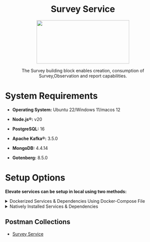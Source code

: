 <div align="center">

# Survey Service

<a href="https://shikshalokam.org/elevate/">
<img
    src="https://shikshalokam.org/wp-content/uploads/2021/06/elevate-logo.png"
    height="140"
    width="300"
  />
</a>

</br>

The Survey building block enables creation, consumption of Survey,Observation and report capabilities.

  

</div>

  

# System Requirements
-  **Operating System:** Ubuntu 22/Windows 11/macos 12

-  **Node.js®:** v20

-  **PostgreSQL:** 16

-  **Apache Kafka®:** 3.5.0

-  **MongoDB:** 4.4.14

-  **Gotenberg:** 8.5.0

# Setup Options

**Elevate services can be setup in local using two methods:**

<details><summary>Dockerized Services & Dependencies Using Docker-Compose File</summary>


## Dockerized Services & Dependencies

Expectation: Upon following the prescribed steps, you will achieve a fully operational Project application setup, complete with both the portal and backend services.

## Prerequisites

To set up the Project application, ensure you have Docker and Docker Compose installed on your system. For Ubuntu users, detailed installation instructions for both can be found in the documentation here: [How To Install and Use Docker Compose on Ubuntu](https://www.digitalocean.com/community/tutorials/how-to-install-and-use-docker-compose-on-ubuntu-20-04). For Windows and MacOS users, you can refer to the Docker documentation for installation instructions: [Docker Compose Installation Guide](https://docs.docker.com/compose/install/). Once these prerequisites are in place, you're all set to get started with setting up the Project application.

Service also uses gotenberg for creation of project certificate. You can read more about it here : [Gotenberg](https://gotenberg.dev/docs/getting-started/introduction).
 
## Installation

1.  **Create survey Directory:** Create a directory named **survey**.

> Example Command: `mkdir survey && cd survey/`

2.  **Download Docker Compose File:** Retrieve the **[docker-compose.yml](https://github.com/ELEVATE-Project/samiksha-service/raw/main/documentation/1.0.0/dockerized/docker-compose.yml)** file from the Survey service repository and save it to the survey directory.

    ```
    curl -OJL https://github.com/ELEVATE-Project/samiksha-service/raw/main/documentation/1.0.0/dockerized/docker-compose.yml
    ```

    > Note: All commands are run from the survey directory.

    Directory structure:
   
     ```
     ./survey
     └── docker-compose.yml
     ```

3.  **Download Environment Files**: Using the OS specific commands given below, download environment files for all the services.


    -  **Ubuntu/Linux/Mac**

         ```
         curl -L \ -O https://github.com/ELEVATE-Project/samiksha-service/raw/main/documentation/1.0.0/dockerized/envs/interface_env \
        -O https://github.com/ELEVATE-Project/samiksha-service/raw/main/documentation/1.0.0/dockerized/envs/entity_management_env \
        -O https://github.com/ELEVATE-Project/samiksha-service/raw/main/documentation/1.0.0/dockerized/envs/samiksha_env \
        -O https://github.com/ELEVATE-Project/samiksha-service/raw/main/documentation/1.0.0/dockerized/envs/notification_env \
        -O https://github.com/ELEVATE-Project/samiksha-service/raw/main/documentation/1.0.0/dockerized/envs/scheduler_env \
        -O https://github.com/ELEVATE-Project/samiksha-service/raw/main/documentation/1.0.0/dockerized/envs/user_env \
        -O https://github.com/ELEVATE-Project/samiksha-service/raw/main/documentation/1.0.0/dockerized/envs/env.js
        ```
    
    -  **Windows**

        ```
        curl -L -O https://github.com/ELEVATE-Project/samiksha-service/raw/main/documentation/1.0.0/dockerized/envs/interface_env
        curl -L -O https://github.com/ELEVATE-Project/samiksha-service/raw/main/documentation/1.0.0/dockerized/envs/entity_management_env
        curl -L -O https://github.com/ELEVATE-Project/samiksha-service/raw/main/documentation/1.0.0/dockerized/envs/samiksha_env
        curl -L -O https://github.com/ELEVATE-Project/samiksha-service/raw/main/documentation/1.0.0/dockerized/envs/notification_env
        curl -L -O https://github.com/ELEVATE-Project/samiksha-service/raw/main/documentation/1.0.0/dockerized/envs/scheduler_env
        curl -L -O https://github.com/ELEVATE-Project/samiksha-service/raw/main/documentation/1.0.0/dockerized/envs/user_env
        curl -L -O https://github.com/ELEVATE-Project/samiksha-service/raw/main/documentation/1.0.0/dockerized/envs/env.js
        ```

>  **Note:** Modify the environment files as necessary for your deployment using any text editor, ensuring that the values are appropriate for your environment. The default values provided in the current files are functional and serve as a good starting point. Refer to the sample env files provided at the [Samiksha](https://github.com/ELEVATE-Project/samiksha-service/blob/main/.env.sample), [User](https://github.com/ELEVATE-Project/user/blob/master/src/.env.sample), [Notification](https://github.com/ELEVATE-Project/notification/blob/master/src/.env.sample), [Scheduler](https://github.com/ELEVATE-Project/scheduler/blob/master/src/.env.sample), [Interface](https://github.com/ELEVATE-Project/interface-service/blob/main/src/.env.sample) and [Entity-management](https://github.com/ELEVATE-Project/entity-management/blob/main/src/.env.sample) repositories for reference.

>  **Caution:** While the default values in the downloaded environment files enable the Project Application to operate, certain features may not function correctly or could be impaired unless the adopter-specific environment variables are properly configured.

4.  **Download `replace_volume_path` Script File**

    -  **Ubuntu/Linux/Mac**
       ```
        curl -OJL https://raw.githubusercontent.com/ELEVATE-Project/samiksha-service/refs/heads/main/documentation/1.0.0/dockerized/scripts/mac-linux/replace_volume_path.sh
       ```
    -  **Windows**
        ```
        curl -OJL https://raw.githubusercontent.com/ELEVATE-Project/samiksha-              
        service/refs/heads/main/documentation/1.0.0/dockerized/scripts/windows/replace_volume_path.bat
        ```
5.  **Run `replace_volume_path` Script File**
 
    -  **Ubuntu/Linux/Mac**

       a. Make the `replace_volume_path.sh` file an executable.
         ```
         chmod +x replace_volume_path.sh
         ```
       b. Run the script file using the following command.
         ```
         ./replace_volume_path.sh
         ```

    -  **Windows**
       Run the script file using the following command.
       ```
       replace_volume_path.sh
       ```

6. **Download `docker-compose-up` & `docker-compose-down` Script Files**

   -   **Ubuntu/Linux/Mac**

       1. Download the files.

          ```
          curl -OJL https://github.com/ELEVATE-Project/samiksha-service/raw/main/documentation/1.0.0/dockerized/scripts/mac-linux/docker-compose-up.sh
          ```

          ```
          curl -OJL https://github.com/ELEVATE-Project/samiksha-service/raw/main/documentation/1.0.0/dockerized/scripts/mac-linux/docker-compose-         down.sh
          ```

        2. Make the files executable by running the following commands.

            ```
            chmod +x docker-compose-up.sh
            ```

            ```
            chmod +x docker-compose-down.sh
            ```

    -    **Windows**	
			```
		    curl -OJL https://github.com/ELEVATE-Project/samiksha-      
			s  ervice/raw/features_dockerSetup/documentation/1.0.0/dockerized/scripts/windows/docker-compose-up.bat
			```
		    ```
		    curl -OJL https://github.com/ELEVATE-Project/samiksha-service/raw/main/documentation/1.0.0/dockerized/scripts/windows/docker-compose-down.bat
			```

9.  **Run All Services & Dependencies:** All services and dependencies can be started using the `docker-compose-up` script file.

    -   **Ubuntu/Linux/Mac**

	    ```
	    ./docker-compose-up.sh
	    ```

    -   **Windows**

	    ```
	    docker-compose-up.bat
	    ```

> Double-click the file or run the above command from the terminal.

  

> **Note**: During the first Docker Compose run, the database, migration seeder files, and the script to set the default organization will be executed automatically.

  
-->


1.  **Access The Survey Application**:Once the services are up and the front-end app bundle is built successfully, navigate to **[localhost:7007](http://localhost:7007/)** to access the Survey app.

  

9.  **Gracefully Stop All Services & Dependencies:**All containers which are part of the docker-compose can be gracefully stopped by pressing `Ctrl + c` in the same terminal where the services are running.

  

10.  **Remove All Service & Dependency Containers**:

  

All docker containers can be stopped and removed by using the `docker-compose-down` file.

  

  

-  **Ubuntu/Linux/Mac**

    ```
    ./docker-compose-down.sh
    ```

 - **Windows**

    ```
    docker-compose-down.bat
    ```
  
>  **Caution**: As per the default configuration in the `docker-compose-mentoring.yml` file, using the `down` command will lead to data loss since the database container does not persist data. To persist data across `down` commands and subsequent container removals, refer to the "Persistence of Database Data in Docker Containers" section of this documentation.


## Enable Citus Extension
 
User management service comes with this bundle relies on PostgreSQL as its core database system. To boost performance and scalability, users can opt to enable the Citus extension. This transforms PostgreSQL into a distributed database, spreading data across multiple nodes to handle large datasets more efficiently as demand grows.
  

For more information, refer **[Citus Data](https://www.citusdata.com/)**.
  
To enable the Citus extension for mentoring and user services, follow these steps.

1. Create a sub-directory named `user` and download `distributionColumns.sql` into it.

    ```
    mkdir user && curl -o ./user/distributionColumns.sql -JL https://github.com/ELEVATE-Project/samiksha-          
    service/raw/main/documentation/1.0.0/distribution-columns/user/distributionColumns.sql
    ```
2. Set up the citus_setup file by following the steps given below.

-  **Ubuntu/Linux/Mac**

1. Download the `citus_setup.sh` file.

    ```
    curl -OJL https://github.com/ELEVATE-Project/samiksha-service/raw/main/documentation/1.0.0/dockerized/scripts/mac-linux/citus_setup.sh
    ```

2. Make the setup file executable by running the following command.

    ```
    chmod +x citus_setup.sh
    ```

3. Enable Citus and set distribution columns for `user` database by running the `citus_setup.sh`with the following arguments.

    ```
    ./citus_setup.sh user postgres://postgres:postgres@localhost:5432/user
    ```

 - **Windows**

1. Download the `citus_setup.bat` file.

    ```
    curl -OJL https://github.com/ELEVATE-Project/samiksha-service/raw/main/documentation/1.0.0/dockerized/scripts/windows/citus_setup.bat
    ```
    
2. Enable Citus and set distribution columns for `user` database by running the `citus_setup.bat`with the following arguments.

    ```
    citus_setup.bat user postgres://postgres:postgres@citus_master:5432/user
    ```

> **Note:** Since the `citus_setup.bat` file requires arguments, it must be run from a terminal.

  

## Persistence Of Database Data In Docker Container 

To ensure the persistence of database data when running `docker compose down`, it is necessary to modify the `docker-compose-project.yml` file according to the steps given below:

1.  **Modification Of The `docker-compose-project.yml` File:**

Begin by opening the `docker-compose-project.yml` file. Locate the section pertaining to the Citus and mongo container and proceed to uncomment the volume specification. This action is demonstrated in the snippet provided below:

```yaml

mongo:
image: 'mongo:4.4.14'
restart: 'always'
ports:
- '27017:27017'
networks:
- project_net
volumes:
- mongo-data:/data/db
logging:
driver: none
citus:
image: citusdata/citus:11.2.0
container_name: 'citus_master'
ports:
- 5432:5432
volumes:
- citus-data:/var/lib/postgresql/data
```

2.  **Uncommenting Volume Names Under The Volumes Section:**

Next, navigate to the volumes section of the file and proceed to uncomment the volume names as illustrated in the subsequent snippet:

```yaml

networks:
elevate_net:
external: false
volumes:
citus-data:
mongo-data:
```

By implementing these adjustments, the configuration ensures that when the `docker-compose down` command is executed, the database data is securely stored within the specified volumes. Consequently, this data will be retained and remain accessible, even after the containers are terminated and subsequently reinstated using the `docker-compose up` command.

## Sample User Accounts Generation

During the initial setup of Project services with the default configuration, you may encounter issues creating new accounts through the regular SignUp flow on the Survey portal. This typically occurs because the default SignUp process includes OTP verification to prevent abuse. Until the notification service is configured correctly to send actual emails, you will not be able to create new accounts.

In such cases, you can generate sample user accounts using the steps below. This allows you to explore the Project services and portal immediately after setup.

>  **Warning:** Use this generator only immediately after the initial system setup and before any normal user accounts are created through the portal. It should not be used under any circumstances thereafter.

1.  **Download The `sampleData.sql` Files:**

-  **Ubuntu/Linux/Mac**

    ```
    mkdir -p sample-data/user && \
    curl -L https://raw.githubusercontent.com/ELEVATE-Project/samiksha-service/main/documentation/1.0.0/sample-data/mac-  
    linux/user/sampleData.sql -o sample-data/user/sampleData.sql
    ```

 - **Windows**

    ```
    mkdir sample-data\user 2>nul & ^
    curl -L https://raw.githubusercontent.com/ELEVATE-Project/samiksha-service/main/documentation/1.0.0/sample-data/windows/user/sampleData.sql     -o sample-data/user/sampleData.sql
    ```

2.  **Download The `insert_sample_data` Script File:**

-  **Ubuntu/Linux/Mac**

    ```
    curl -L -o insert_sample_data.sh https://raw.githubusercontent.com/ELEVATE-Project/samiksha-      
    service/main/documentation/1.0.0/dockerized/scripts/mac-linux/insert_sample_data.sh && chmod +x insert_sample_data.sh
    ```

- **Windows**

    ```
    curl -L -o insert_sample_data.bat https://github.com/ELEVATE-Project/samiksha-    
    service/raw/main/documentation/1.0.0/dockerized/scripts/windows/insert_sample_data.bat
    ```

3.  **Run The `insert_sample_data` Script File:**

-  **Ubuntu/Linux/Mac**

    ```
    ./insert_sample_data.sh user postgres://postgres:postgres@citus_master:5432/user
    ```

 - **Windows**

    ```
    insert_sample_data.bat user postgres://postgres:postgres@citus_master:5432/user
    ```

After successfully running the script mentioned above, the following user accounts will be created and available for login:

| Email ID | Password | Role |
| ------------------------ | ---------- | ----------------------- |
| aaravpatel@example.com | Password1@ | State Education Officer |
| arunimareddy@example.com | Password1@ | State Education Officer |
| aaravpatel@example.com | Password1@ | State Education Officer |

## Insert Initial Data

-  **Ubuntu/Linux** && **Windows**

    ```
    docker exec -it samiksha sh -c "node documentation/1.0.0/dockerized/scripts/mac-linux/insert_sample_solutions.js"
    ```
    
</details>

<details>


<summary>Natively Installed Services & Dependencies </summary>

  

  

## PM2 Managed Services & Natively Installed Dependencies

Expectation: Upon following the prescribed steps, you will achieve a fully operational Survey application setup. Both the portal and backend services are managed using PM2, with all dependencies installed natively on the host system.  

## Prerequisites

Before setting up the following Survey application, dependencies given below should be installed and verified to be running. Refer to the steps given below to install them and verify.

-  **Ubuntu/Linux**

1. Download dependency management scripts:

    ```
    curl -OJL https://raw.githubusercontent.com/ELEVATE-Project/samiksha-service/refs/heads/main/documentation/1.0.0/scripts/linux/check-dependencies.sh && \
   curl -OJL https://raw.githubusercontent.com/ELEVATE-Project/samiksha-service/refs/heads/main/documentation/1.0.0/scripts/linux/install-dependencies.sh && \
   curl -OJL https://raw.githubusercontent.com/ELEVATE-Project/samiksha-service/refs/heads/main/documentation/1.0.0/scripts/linux/uninstall-dependencies.sh && \
   chmod +x check-dependencies.sh && \
   chmod +x install-dependencies.sh && \
   chmod +x uninstall-dependencies.sh
   ```
2. Verify installed dependencies by running `check-dependencies.sh`:

   ```
   ./check-dependencies.sh
   ```

> Note: Keep note of any missing dependencies.

3. Install dependencies by running `install-dependencies.sh`:

   ```
   ./install-dependencies.sh
   ```
> Note: Install all missing dependencies and use check-dependencies script to ensure everything is installed and running.

4. Uninstall dependencies by running `uninstall-dependencies.sh`:

   ```
   ./uninstall-dependencies.sh
   ```

> Warning: Due to the destructive nature of the script (without further warnings), it should only be used during the initial setup of the dependencies. For example, Uninstalling PostgreSQL/Citus using script will lead to data loss. USE EXTREME CAUTION.

> Warning: This script should only be used to uninstall dependencies that were installed via installation script in step 3. If same dependencies were installed using other methods, refrain from using this script. This script is provided in-order to reverse installation in-case issues arise from a bad install.

  
-  **MacOS**

1. Install Node.js 20:

    ```
    brew install node@20
    ```

    ```
    brew link --overwrite node@20
    ```

2. Install Kafka:

    ```
    brew install kafka
    ```

3. Install PostgreSQL 16:

    ```
    brew install postgresql@16
    ```

4. Install PM2:

    ```
    sudo npm install pm2@latest -g
    ```

5. Install Redis:

    ```
    brew install redis
    ```
6. Install Mongo:

    ```
    brew install mongodb-community@7.0
    ```

7. Download `check-dependencies.sh` file:

    ```
    curl -OJL https://raw.githubusercontent.com/ELEVATE-Project/samiksha-    
    service/refs/heads/feature/sample_data_scripts/documentation/1.0.0/scripts/macos/check-dependencies.sh && \
    chmod +x check-dependencies.sh
    ```

8. Verify installed dependencies by running `check-dependencies.sh`:

   ```
   ./check-dependencies.sh
   ```
## Installation

1.  **Create Elevate-survey Directory:** Create a directory named **elevate-survey**.

   > Example Command: `mkdir elevate-survey && cd elevate-survey/`

2.  **Git Clone Services And Portal Repositories**

   -  **Ubuntu/Linux/MacOS**

      ```
      git clone -b main https://github.com/ELEVATE-Project/samiksha-service.git && \
      git clone -b main https://github.com/ELEVATE-Project/entity-management.git && \
      git clone -b master https://github.com/ELEVATE-Project/user.git && \
      git clone -b master https://github.com/ELEVATE-Project/notification.git && \
      git clone -b main https://github.com/ELEVATE-Project/interface-service.git && \
      git clone -b master https://github.com/ELEVATE-Project/scheduler.git && \
      git clone -b main https://github.com/ELEVATE-Project/observation-survey-projects-pwa.git
      ``` 

3.  **Install NPM Packages**

   -  **Ubuntu/Linux/MacOS**

      ```
      cd samiksha-service && npm install && cd ../ && \
      cd entity-management/src && npm install && cd ../.. && \
      cd user/src && npm install && cd ../.. && \
      cd notification/src && npm install && cd ../.. && \
      cd interface-service/src && npm install && cd ../.. && \
      cd scheduler/src && npm install && cd ../.. && \
      cd observation-survey-projects-pwa && npm install --force && cd ..
      ```  

4.  **Download Environment Files**

   -  **Ubuntu/Linux**

      ```
      curl -L -o samiksha-service/.env https://raw.githubusercontent.com/ELEVATE-Project/samiksha-service/refs/heads/main/documentation/1.0.0/native/envs/survey_service_env && \
      curl -L -o entity-management/src/.env https://raw.githubusercontent.com/ELEVATE-Project/samiksha-service/refs/heads/main/documentation/1.0.0/native/envs/entity_management_env && \
      curl -L -o user/src/.env https://raw.githubusercontent.com/ELEVATE-Project/samiksha-service/refs/heads/main/documentation/1.0.0/native/envs/user_env && \
      curl -L -o notification/src/.env https://raw.githubusercontent.com/ELEVATE-Project/samiksha-service/refs/heads/main/documentation/1.0.0/native/envs/notification_env && \
      curl -L -o interface-service/src/.env https://raw.githubusercontent.com/ELEVATE-Project/samiksha-service/refs/heads/main/documentation/1.0.0/native/envs/interface_env && \
      curl -L -o scheduler/src/.env https://raw.githubusercontent.com/ELEVATE-Project/samiksha-service/refs/heads/main/documentation/1.0.0/native/envs/scheduler_env && \
      curl -L -o observation-survey-projects-pwa/src/environments/environment.ts https://raw.githubusercontent.com/ELEVATE-Project/samiksha-service/refs/heads/main/documentation/1.0.0/native/envs/environment.ts
      ```

   -  **MacOS**

      ```
      curl -L -o samiksha-service/.env https://raw.githubusercontent.com/ELEVATE-Project/samiksha-service/refs/heads/feature/sample_data_scripts/documentation/1.0.0/native/envs/survey_service_env && \
      curl -L -o user/src/.env https://raw.githubusercontent.com/ELEVATE-Project/samiksha-service/refs/heads/feature/sample_data_scripts/documentation/1.0.0/native/envs/user_env && \
      curl -L -o notification/src/.env https://raw.githubusercontent.com/ELEVATE-Project/samiksha-service/refs/heads/feature/sample_data_scripts/documentation/1.0.0/native/envs/notification_env && \
      curl -L -o interface-service/src/.env https://raw.githubusercontent.com/ELEVATE-Project/samiksha-service/refs/heads/feature/sample_data_scripts/documentation/1.0.0/native/envs/interface_env && \
      curl -L -o scheduler/src/.env https://raw.githubusercontent.com/ELEVATE-Project/samiksha-service/refs/heads/feature/sample_data_scripts/documentation/1.0.0/native/envs/scheduler_env && \
      curl -L -o observation-survey-projects-pwa/src/environments/environment.ts https://raw.githubusercontent.com/ELEVATE-Project/samiksha-service/refs/heads/feature/sample_data_scripts/documentation/1.0.0/native/envs/environment.ts
      ```

   >  **Note:** Modify the environment files as necessary for your deployment using any text editor, ensuring that the values are appropriate for your environment. The default values provided in the current files are functional and serve as a good starting point. Refer to the sample env files provided at the [Survey](https://github.com/ELEVATE-Project/samiksha/blob/master/src/.env.sample), [User](https://github.com/ELEVATE-Project/user/blob/master/src/.env.sample), [Notification](https://github.com/ELEVATE-Project/notification/blob/master/src/.env.sample), [Scheduler](https://github.com/ELEVATE-Project/scheduler/blob/master/src/.env.sample), and [Interface](https://github.com/ELEVATE-Project/interface-service/blob/main/src/.env.sample) repositories for reference.

   >  **Caution:** While the default values in the downloaded environment files enable the Survey Application to operate, certain features may not function correctly or could be impaired unless the adopter-specific environment variables are properly configured.

   > For detailed instructions on adjusting these values, please consult the **[Survey Environment Variable Modification Guide](https://github.com/ELEVATE-Project/mentoring/blob/master/documentation/1.0.0/Survey-Env-Modification-README.md)**.

   >  **Important:** As mentioned in the above linked document, the **User SignUp** functionality may be compromised if key environment variables are not set correctly during deployment. If you opt to skip this setup, consider using the sample user account generator detailed in the `Sample User Accounts Generation` section of this document.

5.  **Create Databases**

   -  **Ubuntu/Linux**

      1. Download `create-databases.sh` Script File:

            ```
            curl -OJL https://raw.githubusercontent.com/ELEVATE-Project/samiksha-service/refs/heads/main/documentation/1.0.0/native/scripts/linux/create-databases.sh
            ```
      2. Make the executable by running the following command:

            ```
            chmod +x create-databases.sh
            ```
      3. Run the script file:

            ```
            ./create-databases.sh
            ```
   -  **MacOS**

      1. Download `create-databases.sh` Script File:

         ```
         curl -OJL https://raw.githubusercontent.com/ELEVATE-Project/samiksha- 
         service/refs/heads/feature/sample_data_scripts/documentation/1.0.0/native/scripts/macos/create-databases.sh
         ```
      2. Make the executable by running the following command:

         ```
         chmod +x create-databases.sh
         ```
      3. Run the script file:

         ```
         ./create-databases.sh
         ```

6.  **Run Migrations To Create Tables**

   -  **Ubuntu/Linux/MacOS**

      1. Install Sequelize-cli globally:

         ```
         sudo npm i sequelize-cli -g
         ```
      2. Run Migrations:

         ```
         cd user/src && npx sequelize-cli db:migrate && cd ../.. && \
         cd notification/src && npx sequelize-cli db:migrate && cd ../..
         ```

7.  **Enabling Citus And Setting Distribution Columns (Optional)**

      To boost performance and scalability, users can opt to enable the Citus extension. This transforms PostgreSQL into a distributed database, spreading data across multiple nodes to handle large datasets more efficiently as demand grows.

      > NOTE: Currently only available for Linux based operation systems.

  

      1. Download user `distributionColumns.sql` file.
   
         ```
         curl -o ./user/distributionColumns.sql -JL https://raw.githubusercontent.com/ELEVATE-Project/samiksha-service/refs/heads/main/documentation/1.0.0/user/distributionColumns.sql
         ```
      2. Set up the `citus_setup` file by following the steps given below.
   
         -  **Ubuntu/Linux**
   
            1. Download the `citus_setup.sh` file:
   
               ```
               curl -OJL https://raw.githubusercontent.com/ELEVATE-Project/samiksha-service/refs/heads/main/documentation/1.0.0/native/scripts/linux/citus_setup.sh
               ```
            2. Make the setup file executable by running the following command:
   
               ```
               chmod +x citus_setup.sh
               ```
            3. Enable Citus and set distribution columns for `user` database by running the `citus_setup.sh`with the following arguments.
   
               ```
               ./citus_setup.sh user postgres://postgres:postgres@localhost:9700/users
               ```
8.  **Insert Initial Data**

     - **Ubuntu/Linux/Mac/Windows**

        1. Download `insert_sample_solutions.js` Script File:

            ```
            curl -OJL https://github.com/ELEVATE-Project/samiksha-service/blob/main/documentation/1.0.0/native/scripts/linux/insert_sample_solutions.js && \
            curl -OJL https://github.com/ELEVATE-Project/samiksha-service/blob/main/documentation/1.0.0/native/scripts/linux/common.js && \
            curl -OJL https://github.com/ELEVATE-Project/samiksha-service/blob/main/documentation/1.0.0/native/scripts/linux/entity_sampleData.js&& \
            curl -OJL https://github.com/ELEVATE-Project/samiksha-service/blob/main/documentation/1.0.0/native/scripts/linux/observation_sampleData && \
            curl -OJL https://github.com/ELEVATE-Project/samiksha-service/blob/main/documentation/1.0.0/native/scripts/linux/survey_sampleData.js
            ```

        2. Make the setup file executable by running the following command.

            ```
            node insert_sample_solutions.js
            ```

        3. Use Survey in-build seeders to insert the initial data.
            ```
            cd samiksha-service && npm run db:populate-data && cd ../ && \
            cd user/src && npm run db:seed:all && cd ../..
            ```  

9.  **Insert Forms Data into Database**

    -   **Ubuntu/Linux/MacOS/Windows**

        1.  Download `import_forms.js` Script File:

            ```
            curl -OJL https://github.com/ELEVATE-Project/samiksha-service/blob/main/documentation/1.0.0/native/scripts/linux/import_forms.js
            ```

        2.  Make the setup file executable by running the following command.
            ```
            node import_forms.js
            ```

10.  **Start The Services**

   Following the steps given below, 2 instances of each MentorEd backend service will be deployed and be managed by PM2 process manager.

   -  **Ubuntu/Linux**

   ```
   cd samiksha-service && pm2 start app.js --name survey-service && cd ../ && 
   cd entity-management/src && pm2 start app.js --name survey-entity-management && cd ../.. && 
   cd user/src && pm2 start app.js --name survey-user && cd ../.. && 
   cd notification/src && pm2 start app.js --name survey-notification && cd ../.. && 
   cd interface-service/src && pm2 start app.js --name survey-interface && cd ../.. && 
   cd scheduler/src && pm2 start app.js --name survey-scheduler && cd ../..
   ```



   -  **MacOS**

   ```
   cd samiksha-service && npx pm2 start app.js -i 2 --name survey-service && cd ../ && \
   cd user/src && npx pm2 start app.js -i 2 --name survey-user && cd ../.. && \
   cd notification/src && npx pm2 start app.js -i 2 --name survey-notification && cd ../.. && \
   cd interface-service/src && npx pm2 start app.js -i 2 --name survey-interface && cd ../.. && \
   cd scheduler/src && npx pm2 start app.js -i 2 --name survey-scheduler && cd ../..
   ```


11.  **Run Service Scripts**

   -  **Ubuntu/Linux/MacOS**

      ```
      cd user/src/scripts && node insertDefaultOrg.js && node viewsScript.js && \
      node -r module-alias/register uploadSampleCSV.js && cd ../../..
      ```

12.  **Start The Portal**

   Survey portal utilizes Ionic and Angular CLI for building the browser bundle, follow the steps given below to install them and start the portal.
  
   -  **Ubuntu/Linux**

      1. Install Ionic CLI globally:

         ```
         sudo npm install -g @ionic/cli
         ```

      2. Install Angular CLI globally:

         ```
         sudo npm install -g @angular/cli
         ```

      3. Navigate to `observation-survey-projects-pwa` directory:

         ```
         cd observation-survey-projects-pwa
         ```

      4. Build the portal

         ```
         ionic build
         ```

      5. Start the portal:

         ```
         ionic serve
         ```

   -  **MacOS**

      1. Install Ionic CLI globally:

         ```
         sudo npm install -g @ionic/cli
         ```

      2. Install Angular CLI globally:

         ```
         sudo npm install -g @angular/cli
         ```

      3. Navigate to `observation-survey-projects-pwa` directory:

         ```
         cd observation-survey-projects-pwa
         ```

      4. Build the portal:

         ```
         npx ionic build
         ```

      5. Start the portal:

         ```
         npx ionix serve
         ```

   -  **Windows**

      1. Install Ionic CLI globally:

         ```
         npm install -g @ionic/cli
         ```

      2. Install Angular CLI globally:

         ```
         npm install -g @angular/cli
         ```

      3. Navigate to `observation-survey-projects-pwa` directory:

         ```
         cd observation-survey-projects-pwa
         ```

      4. Build the portal

        ```
        ionic build
        ```

      5. Start the portal:

        ```
        ionic serve
        ```

   Navigate to http://localhost:8100 to access the Survey Portal.

## Sample User Accounts Generation

During the initial setup of Survey services with the default configuration, you may encounter issues creating new accounts through the regular SignUp flow on the Survey portal. This typically occurs because the default SignUp process includes OTP verification to prevent abuse. Until the notification service is configured correctly to send actual emails, you will not be able to create new accounts.

In such cases, you can generate sample user accounts using the steps below. This allows you to explore the Survey services and portal immediately after setup.

>  **Warning:** Use this generator only immediately after the initial system setup and before any normal user accounts are created through the portal. It should not be used under any circumstances thereafter.

-  **Ubuntu/Linux**

    ```
    curl -o insert_sample_data.sh https://raw.githubusercontent.com/ELEVATE-Project/samiksha-service/refs/heads/feature/sample_data_scripts/documentation/1.0.0/native/scripts/linux/insert_sample_data.sh && \
    chmod +x insert_sample_data.sh && \
    ./insert_sample_data.sh
    ```

-   **MacOS**

    ```
    curl -o insert_sample_data.sh https://raw.githubusercontent.com/ELEVATE-Project/samiksha-service/refs/heads/feature/sample_data_scripts/documentation/1.0.0/scripts/macos/insert_sample_data.sh && \
    chmod +x insert_sample_data.sh && \
    ./insert_sample_data.sh
    ```

    After successfully running the script mentioned above, the following user accounts will be created and available for login:
   
| Email ID                 | Password   | Role                      |
| ------------------------ | ---------- | ------------------------- |
| aaravpatel@example.com   | Password1@ | state_educational_officer |
| arunimareddy@example.com | Password1@ | state_educational_officer |
| devikasingh@example.com  | Password1@ | state_educational_officer |


</details>

## Postman Collections

-   [Survey Service](https://github.com/ELEVATE-Project/samiksha-service/tree/main/api-doc)
